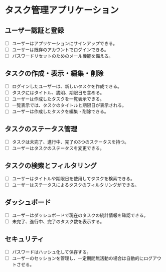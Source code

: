 # タスク管理アプリケーション

## ユーザー認証と登録

- [ ] ユーザーはアプリケーションにサインアップできる。
- [ ] ユーザーは既存のアカウントでログインできる。
- [ ] パスワードリセットのためのメール機能を備える。

## タスクの作成・表示・編集・削除

- [ ] ログインしたユーザーは、新しいタスクを作成できる。
- [ ] タスクにはタイトル、説明、期限日を含める。
- [ ] ユーザーは作成したタスクを一覧表示できる。
- [ ] 一覧表示では、タスクのタイトルと期限日が表示される。
- [ ] ユーザーは作成したタスクを編集・削除できる。

## タスクのステータス管理

- [ ] タスクは未完了、進行中、完了の3つのステータスを持つ。
- [ ] ユーザーはタスクのステータスを変更できる。

## タスクの検索とフィルタリング

- [ ] ユーザーはタイトルや期限日を使用してタスクを検索できる。
- [ ] ユーザーはステータスによるタスクのフィルタリングができる。

## ダッシュボード

- [ ] ユーザーはダッシュボードで現在のタスクの統計情報を確認できる。
- [ ] 未完了、進行中、完了のタスク数を表示する。

## セキュリティ

- [ ] パスワードはハッシュ化して保存する。
- [ ] ユーザーのセッションを管理し、一定期間無活動の場合は自動的にログアウトさせる。
